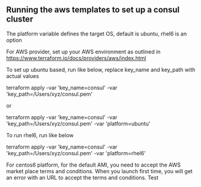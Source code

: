 ## Running the aws templates to set up a consul cluster

The platform variable defines the target OS, default is ubuntu, rhel6 is an option

For AWS provider, set up your AWS environment as outlined in https://www.terraform.io/docs/providers/aws/index.html

To set up ubuntu based, run like below, replace key_name and key_path with actual values

terraform apply -var 'key_name=consul' -var 'key_path=/Users/xyz/consul.pem'

or 

terraform apply -var 'key_name=consul' -var 'key_path=/Users/xyz/consul.pem' -var 'platform=ubuntu'

To run rhel6, run like below

terraform apply -var 'key_name=consul' -var 'key_path=/Users/xyz/consul.pem' -var 'platform=rhel6'

For centos6 platform, for the default AMI, you need to accept the AWS market place terms and conditions. When you launch first time, you will get an error with an URL to accept the terms and conditions.
Test